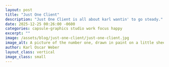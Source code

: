 ```yaml
---
layout: post
title: "Just One Client"
description: "Just One Client is all about karl wantin' to go steady."
date: 2025-12-25 00:26:00 -0600
categories: capsule-graphics studio work focus happy
excerpt: ""
image: /assets/blog/just-one-client/just-one-client.jpg
image_alt: A picture of the number one, drawn in paint on a little sheet of paper.
author: Karl Oscar Weber
layout_class: vertical
image_class: small
---
```


